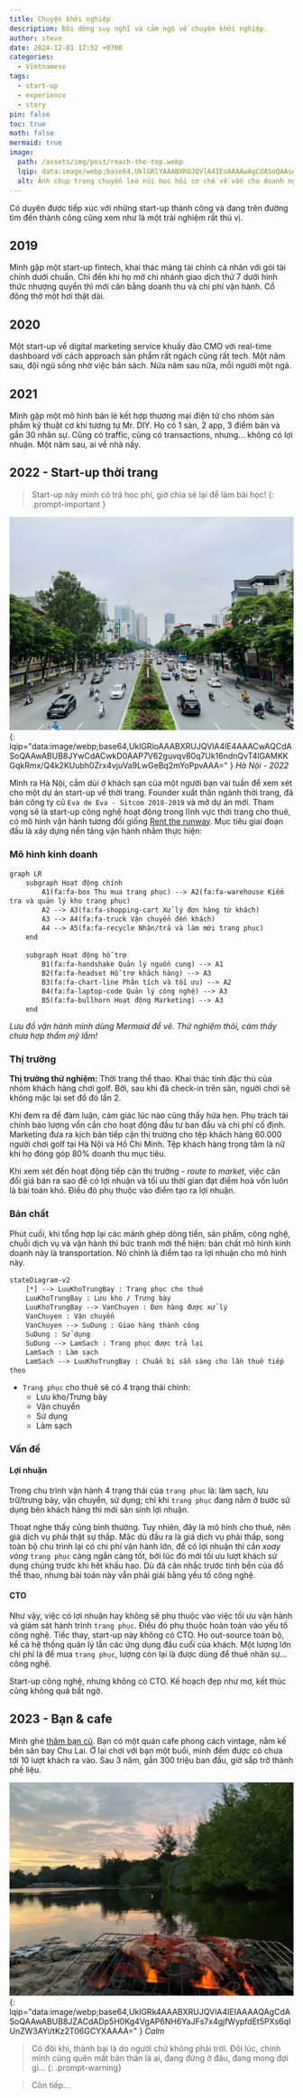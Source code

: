 ```yaml
---
title: Chuyện khởi nghiệp
description: Đôi dòng suy nghĩ và cảm ngộ về chuyện khởi nghiệp.
author: steve
date: 2024-12-01 17:52 +0700
categories:
  - Vietnamese
tags:
  - start-up
  - experience
  - story
pin: false
toc: true
math: false
mermaid: true
image:
  path: /assets/img/post/reach-the-top.webp
  lqip: data:image/webp;base64,UklGRlYAAABXRUJQVlA4IEoAAAAwAgCdASoQAAsABUB8JbACdAEPh4Ws7CxGUAD94pURFXHco4NpP6jDoLyTu3hqkJzxVC7M5sdZXRT3QvAZQ5hvKwXqxGIUJOAAAA==
  alt: Ảnh chụp trong chuyến leo núi học hỏi cơ chế về vốn cho doanh nghiệp
---
```

Có duyên được tiếp xúc với những start-up thành công và đang trên đường tìm đến thành công cũng xem như là một trải nghiệm rất thú vị.

## 2019
Mình gặp một start-up fintech, khai thác mảng tài chính cá nhân với gói tài chính dưới chuẩn. Chỉ đến khi họ mở chi nhánh giao dịch thứ 7 dưới hình thức nhượng quyền thì mới cân bằng doanh thu và chi phí vận hành. Cổ đông thở một hơi thật dài.

## 2020
Một start-up về digital marketing service khuấy đảo CMO với real-time dashboard với cách approach sản phẩm rất ngách cũng rất tech. Một năm sau, đội ngũ sống nhờ việc bán sách. Nửa năm sau nữa, mỗi người một ngả.

## 2021
Mình gặp một mô hình bán lẻ kết hợp thương mại điện tử cho nhóm sản phẩm kỹ thuật cơ khí tương tự Mr. DIY. Họ có 1 sàn, 2 app, 3 điểm bán và gần 30 nhân sự. Cũng có traffic, cũng có transactions, nhưng... không có lợi nhuận. Một năm sau, ai về nhà nấy.

## 2022 -  Start-up thời trang
> Start-up này mình có trả học phí, giờ chia sẻ lại để làm bài học!
{: .prompt-important }

![Hà Nội 2022](/assets/img/post/hanoi-2022.webp){: lqip="data:image/webp;base64,UklGRloAAABXRUJQVlA4IE4AAACwAQCdASoQAAwABUB8JYwCdACwkD0AAP7V62guvqv80q7Uk16ndnQvT4lGAMKKGqkRmx/Q4k2KUubh0Zrx4vjuVa9LwGeBq2mYoPpvAAA=" }
_Hà Nội - 2022_

Mình ra Hà Nội, cắm dùi ở khách sạn của một người bạn vài tuần để xem xét cho một dự án start-up về thời trang. Founder xuất thân ngành thời trang, đã bán công ty cũ `Eva de Eva - Sitcom 2018-2019` và mở dự án mới.
Tham vọng sẽ là start-up công nghệ hoạt động trong lĩnh vực thời trang cho thuê, có mô hình vận hành tương đối giống [Rent the runway](https://www.renttherunway.com). Mục tiêu giai đoạn đầu là xây dựng nền tảng vận hành nhằm thực hiện:
### Mô hình kinh doanh
```mermaid
graph LR
    subgraph Hoạt động chính
        A1(fa:fa-box Thu mua trang phục) --> A2(fa:fa-warehouse Kiểm tra và quản lý kho trang phục)
        A2 --> A3(fa:fa-shopping-cart Xử lý đơn hàng từ khách)
        A3 --> A4(fa:fa-truck Vận chuyển đến khách)
        A4 --> A5(fa:fa-recycle Nhận/trả và làm mới trang phục)
    end

    subgraph Hoạt động hỗ trợ
        B1(fa:fa-handshake Quản lý nguồn cung) --> A1
        B2(fa:fa-headset Hỗ trợ khách hàng) --> A3
        B3(fa:fa-chart-line Phân tích và tối ưu) --> A2
        B4(fa:fa-laptop-code Quản lý công nghệ) --> A3
        B5(fa:fa-bullhorn Hoạt động Marketing) --> A3
    end
```
_Lưu đồ vận hành mình dùng Mermaid để vẽ. Thử nghiệm thôi, cảm thấy chưa hợp thẩm mỹ lắm!_
### Thị trường
**Thị trường thử nghiệm:** Thời trang thể thao. Khai thác tính đặc thù của nhóm khách hàng chơi golf. Bởi, sau khi đã check-in trên sân, người chơi sẽ không mặc lại set đồ đó lần 2.

Khi đem ra để đàm luận, cảm giác lúc nào cũng thấy hứa hẹn. Phụ trách tài chính báo lượng vốn cần cho hoạt động đầu tư ban đầu và chi phí cố định. Marketing đưa ra kịch bản tiếp cận thị trường cho tệp khách hàng 60.000 người chơi golf tại Hà Nội và Hồ Chí Minh. Tệp khách hàng trọng tâm là nữ khi họ đóng góp 80% doanh thu mục tiêu.

Khi xem xét đến hoạt động tiếp cận thị trường - *route to market*, việc cân đối giá bán ra sao để có lợi nhuận và tối ưu thời gian đạt điểm hoà vốn luôn là bài toán khó. Điều đó phụ thuộc vào điểm tạo ra lợi nhuận.

### Bản chất
Phút cuối, khi tổng hợp lại các mảnh ghép dòng tiền, sản phẩm, công nghệ, chuỗi dịch vụ và vận hành thì bức tranh mới thể hiện: bản chất mô hình kinh doanh này là transportation. Nó chính là điểm tạo ra lợi nhuận cho mô hình này.

```mermaid
stateDiagram-v2
    [*] --> LuuKhoTrungBay : Trang phục cho thuê
    LuuKhoTrungBay : Lưu kho / Trưng bày
    LuuKhoTrungBay --> VanChuyen : Đơn hàng được xử lý
    VanChuyen : Vận chuyển
    VanChuyen --> SuDung : Giao hàng thành công
    SuDung : Sử dụng
    SuDung --> LamSach : Trang phục được trả lại
    LamSach : Làm sạch
    LamSach --> LuuKhoTrungBay : Chuẩn bị sẵn sàng cho lần thuê tiếp theo

```
- `Trang phục` cho thuê sẽ có 4 trạng thái chính:
	- Lưu kho/Trưng bày
	- Vận chuyển
	- Sử dụng
	- Làm sạch

### Vấn đề
#### Lợi nhuận
Trong chu trình vận hành 4 trạng thái của `trang phục` là: làm sạch, lưu trữ/trưng bày, vận chuyển, sử dụng; chỉ khi `trang phục` đang nằm ở bước sử dụng bên khách hàng thì mới sản sinh lợi nhuận.

Thoạt nghe thấy cũng bình thường. Tuy nhiên, đây là mô hình cho thuê, nên giá dịch vụ phải thật sự thấp. Mặc dù đầu ra là giá dịch vụ phải thấp, song toàn bộ chu trình lại có chi phí vận hành lớn, để có lợi nhuận thì cần *xoay vòng* `trang phục` càng ngắn càng tốt, bởi lúc đó mới tối ưu lượt khách sử dụng chúng trước khi hết khấu hao. Dù đã cân nhắc trước tính bền của đồ thể thao, nhưng bài toán này vẫn phải giải bằng yếu tố công nghệ.

#### CTO
Như vậy, việc có lợi nhuận hay không sẽ phụ thuộc vào việc tối ưu vận hành và giám sát hành trình `trang phục`. Điều đó phụ thuộc hoàn toàn vào yếu tố công nghệ. Tiếc thay, start-up này không có CTO. Họ out-source toàn bộ, kể cả hệ thống quản lý lẫn các ứng dụng đầu cuối của khách. Một lượng lớn chi phí là để mua `trang phục`, lượng còn lại là được dùng để thuê nhân sự... công nghệ.

Start-up công nghệ, nhưng không có CTO.
Kế hoạch đẹp như mơ, kết thúc cũng không quá bất ngờ.

## 2023 - Bạn & cafe
Mình ghé [thăm bạn cũ](/2023-mot-nam-nhin-lai/#thăm-bạn-cũ). Bạn có một quán cafe phong cách vintage, nằm kế bên sân bay Chu Lai. Ở lại chơi với bạn một buổi, mình đếm được có chưa tới 10 lượt khách ra vào. Sau 3 năm, gần 300 triệu ban đầu, giờ sắp trở thành phế liệu.


![Calm](/assets/img/post/calm.webp){: lqip="data:image/webp;base64,UklGRk4AAABXRUJQVlA4IEIAAAAQAgCdASoQAAwABUB8JZACdADp5H0Kg4VgAP6NH6YaJFs7x4gjfWypfdEt5PXs6qIUnZW3AYi/tKz2T06GCYXAAAA=" }
_Calm_

>Có đôi khi, thành bại là do người chứ không phải trời.
>Đôi lúc, chính mình cũng quên mất bản thân là ai, đang đứng ở đâu, đang mong đợi gì...
{: .prompt-warning}

> Còn tiếp...